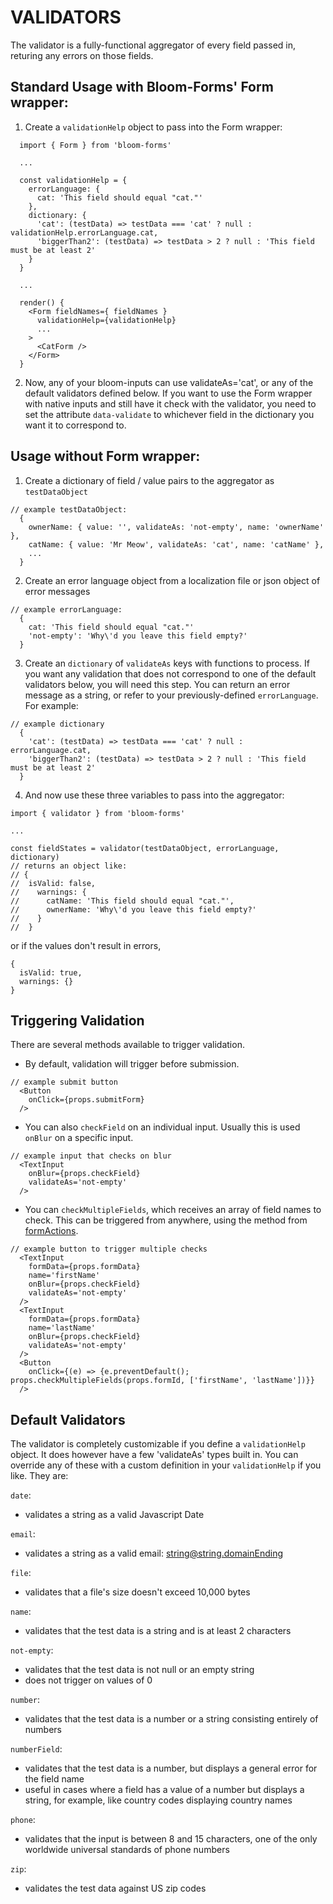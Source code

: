 # VALIDATORS

The validator is a fully-functional aggregator of every field passed in, returing any errors on those fields.

## Standard Usage with Bloom-Forms' Form wrapper:
1. Create a `validationHelp` object to pass into the Form wrapper:
```
  import { Form } from 'bloom-forms'

  ...

  const validationHelp = {
    errorLanguage: {
      cat: 'This field should equal "cat."'
    },
    dictionary: {
      'cat': (testData) => testData === 'cat' ? null : validationHelp.errorLanguage.cat,
      'biggerThan2': (testData) => testData > 2 ? null : 'This field must be at least 2'
    }
  }

  ...

  render() {
    <Form fieldNames={ fieldNames }
      validationHelp={validationHelp}
      ...
    >
      <CatForm />
    </Form>
  }
```

2. Now, any of your bloom-inputs can use validateAs='cat', or any of the default validators defined below. If you want to use the Form wrapper with native inputs and still have it check with the validator, you need to set the attribute `data-validate` to whichever field in the dictionary you want it to correspond to.


## Usage without Form wrapper:
1. Create a dictionary of field / value pairs to the aggregator as `testDataObject`
```
// example testDataObject:
  {
    ownerName: { value: '', validateAs: 'not-empty', name: 'ownerName' },
    catName: { value: 'Mr Meow', validateAs: 'cat', name: 'catName' },
    ...
  }
```

2. Create an error language object from a localization file or json object of error messages
```
// example errorLanguage:
  {
    cat: 'This field should equal "cat."'
    'not-empty': 'Why\'d you leave this field empty?'
  }

```

3. Create an `dictionary` of `validateAs` keys with functions to process. If you want any validation that does not correspond to one of the default validators below, you will need this step. You can return an error message as a string, or refer to your previously-defined `errorLanguage`. For example:
```
// example dictionary
  {
    'cat': (testData) => testData === 'cat' ? null : errorLanguage.cat,
    'biggerThan2': (testData) => testData > 2 ? null : 'This field must be at least 2'
  }
```

4. And now use these three variables to pass into the aggregator:
```
import { validator } from 'bloom-forms'

...

const fieldStates = validator(testDataObject, errorLanguage, dictionary)
// returns an object like:
// {
//  isValid: false,
//    warnings: {
//      catName: 'This field should equal "cat."',
//      ownerName: 'Why\'d you leave this field empty?'
//    }
//  }

```
or if the values don't result in errors,
```
{
  isValid: true,
  warnings: {}
}
```

## Triggering Validation
There are several methods available to trigger validation.
- By default, validation will trigger before submission.
```
// example submit button
  <Button
    onClick={props.submitForm}
  />
```

- You can also `checkField` on an individual input. Usually this is used `onBlur` on a specific input.
```
// example input that checks on blur
  <TextInput
    onBlur={props.checkField}
    validateAs='not-empty'
  />
```

- You can `checkMultipleFields`, which receives an array of field names to check. This can be triggered from anywhere, using the method from [formActions](https://github.com/vineyard-bloom/bloom-forms/blob/master/docs/redux.md#formactions).
```
// example button to trigger multiple checks
  <TextInput
    formData={props.formData}
    name='firstName'
    onBlur={props.checkField}
    validateAs='not-empty'
  />
  <TextInput
    formData={props.formData}
    name='lastName'
    onBlur={props.checkField}
    validateAs='not-empty'
  />
  <Button
    onClick={(e) => {e.preventDefault(); props.checkMultipleFields(props.formId, ['firstName', 'lastName'])}}
  />
```


## Default Validators
The validator is completely customizable if you define a `validationHelp` object. It does however have a few 'validateAs' types built in. You can override any of these with a custom definition in your `validationHelp` if you like. They are:

`date`:
  - validates a string as a valid Javascript Date

`email`:
  - validates a string as a valid email: string@string.domainEnding

`file`:
  - validates that a file's size doesn't exceed 10,000 bytes

`name`:
  - validates that the test data is a string and is at least 2 characters

`not-empty`:
  - validates that the test data is not null or an empty string
  - does not trigger on values of 0

`number`:
  - validates that the test data is a number or a string consisting entirely of numbers

`numberField`:
  - validates that the test data is a number, but displays a general error for the field name
  - useful in cases where a field has a value of a number but displays a string, for example, like country codes displaying country names

`phone`:
  - validates that the input is between 8 and 15 characters, one of the only worldwide universal standards of phone numbers

`zip`:
  - validates the test data against US zip codes
